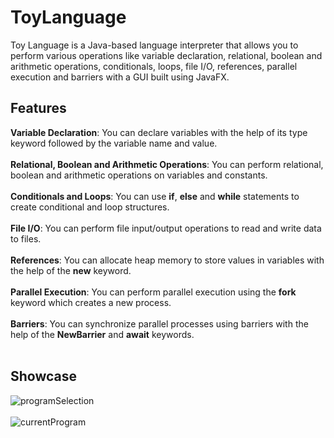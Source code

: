 # ToyLanguage
Toy Language is a Java-based language interpreter that allows you to perform various operations like variable declaration, relational, boolean and arithmetic operations, conditionals, loops, file I/O, references, parallel execution and barriers with a GUI built using JavaFX.
## Features
<b>Variable Declaration</b>: You can declare variables with the help of its type keyword followed by the variable name and value.<br><br>
<b>Relational, Boolean and Arithmetic Operations</b>: You can perform relational, boolean and arithmetic operations on variables and constants.<br><br>
<b>Conditionals and Loops</b>: You can use <b>if</b>, <b>else</b> and <b>while</b> statements to create conditional and loop structures.<br><br>
<b>File I/O</b>: You can perform file input/output operations to read and write data to files.<br><br>
<b>References</b>: You can allocate heap memory to store values in variables with the help of the <b>new</b> keyword.<br><br>
<b>Parallel Execution</b>: You can perform parallel execution using the <b>fork</b> keyword which creates a new process.<br><br>
<b>Barriers</b>: You can synchronize parallel processes using barriers with the help of the <b>NewBarrier</b> and <b>await</b> keywords.<br><br>
## Showcase
![programSelection](https://user-images.githubusercontent.com/42772160/226572083-673395fb-d5ca-4961-b238-c9ad15e0fec8.png)<br><br>
![currentProgram](https://user-images.githubusercontent.com/42772160/226573160-8fafa519-c87e-441a-8540-c589afb7768f.png)
